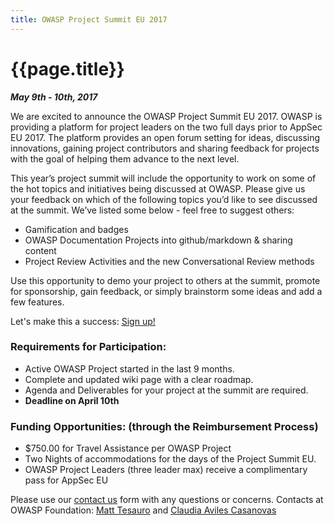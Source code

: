 ```yaml
---
title: OWASP Project Summit EU 2017
---
```


# {{page.title}}

***May 9th - 10th, 2017***

We are excited to announce the OWASP Project Summit EU 2017.  OWASP is providing a platform for project leaders on the two full days prior to AppSec EU 2017.  The platform provides an open forum setting for ideas, discussing innovations, gaining project contributors and sharing feedback for projects with the goal of helping them  advance to the next level.

This year’s project summit will include the opportunity to work on some of the hot
topics and initiatives being discussed at OWASP. Please give us your feedback on 
which of the following topics you’d like to see discussed at the summit.  We’ve listed
some below - feel free to suggest others:

* Gamification and badges
* OWASP Documentation Projects into github/markdown & sharing content
* Project Review Activities and the new Conversational Review methods

Use this opportunity to demo your project to others at the summit, promote for sponsorship, gain feedback, or simply brainstorm some ideas and add a few features. 

Let's make this a success: [Sign up!](https://docs.google.com/a/owasp.org/spreadsheets/d/1c2wal0e-VsJadHrLnrPLl0m3uRVKbTDnUpjlZbDdvro/edit?usp=sharing)

### Requirements for Participation:

* Active OWASP Project started in the last 9 months.
* Complete and updated wiki page with a clear roadmap.
* Agenda and Deliverables for your project at the summit are required.
* **Deadline on April 10th**

### Funding Opportunities: (through the Reimbursement Process)
	
* $750.00 for Travel Assistance per OWASP Project
* Two Nights of accommodations for the days of the Project Summit EU.
* OWASP Project Leaders (three leader max) receive a complimentary pass for AppSec EU 

Please use our [contact us](https://www.tfaforms.com/308703) form with any questions or concerns.
Contacts at OWASP Foundation: [Matt Tesauro](mailto:matt.tesauro@owasp.org) and [Claudia Aviles Casanovas](mailto:Claudia.aviles-casanovas@owasp.org)